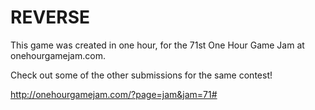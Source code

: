 # REVERSE

This game was created in one hour, for the 71st One Hour Game Jam at
onehourgamejam.com.

Check out some of the other submissions for the same contest!

http://onehourgamejam.com/?page=jam&jam=71#